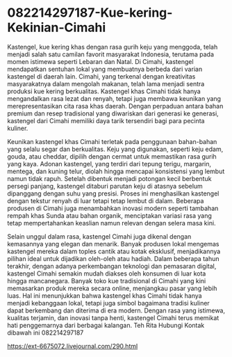 # 082214297187-Kue-kering-Kekinian-Cimahi
Kastengel, kue kering khas dengan rasa gurih keju yang menggoda, telah menjadi salah satu camilan favorit masyarakat Indonesia, terutama pada momen istimewa seperti Lebaran dan Natal. Di Cimahi, kastengel mendapatkan sentuhan lokal yang membuatnya berbeda dari varian kastengel di daerah lain. Cimahi, yang terkenal dengan kreativitas masyarakatnya dalam mengolah makanan, telah lama menjadi sentra produksi kue kering berkualitas. Kastengel khas Cimahi tidak hanya mengandalkan rasa lezat dan renyah, tetapi juga membawa keunikan yang merepresentasikan cita rasa khas daerah. Dengan perpaduan antara bahan premium dan resep tradisional yang diwariskan dari generasi ke generasi, kastengel dari Cimahi memiliki daya tarik tersendiri bagi para pecinta kuliner.

Keunikan kastengel khas Cimahi terletak pada penggunaan bahan-bahan yang selalu segar dan berkualitas. Keju yang digunakan, seperti keju edam, gouda, atau cheddar, dipilih dengan cermat untuk memastikan rasa gurih yang kaya. Adonan kastengel, yang terdiri dari tepung terigu, margarin, mentega, dan kuning telur, diolah hingga mencapai konsistensi yang lembut namun tidak rapuh. Setelah dibentuk menjadi potongan kecil berbentuk persegi panjang, kastengel ditaburi parutan keju di atasnya sebelum dipanggang dengan suhu yang presisi. Proses ini menghasilkan kastengel dengan tekstur renyah di luar tetapi tetap lembut di dalam. Beberapa produsen di Cimahi juga menambahkan inovasi modern seperti tambahan rempah khas Sunda atau bahan organik, menciptakan variasi rasa yang tetap mempertahankan keaslian namun relevan dengan selera masa kini.

Selain unggul dalam rasa, kastengel Cimahi juga dikenal dengan kemasannya yang elegan dan menarik. Banyak produsen lokal mengemas kastengel mereka dalam toples cantik atau kotak eksklusif, menjadikannya pilihan ideal untuk dijadikan oleh-oleh atau hadiah. Dalam beberapa tahun terakhir, dengan adanya perkembangan teknologi dan pemasaran digital, kastengel Cimahi semakin mudah diakses oleh konsumen di luar kota hingga mancanegara. Banyak toko kue tradisional di Cimahi yang kini memasarkan produk mereka secara online, menjangkau pasar yang lebih luas. Hal ini menunjukkan bahwa kastengel khas Cimahi tidak hanya menjadi kebanggaan lokal, tetapi juga simbol bagaimana tradisi kuliner dapat berkembang dan diterima di era modern. Dengan rasa yang istimewa, kualitas terjamin, dan inovasi tanpa henti, kastengel Cimahi terus memikat hati penggemarnya dari berbagai kalangan.
Teh Rita
Hubungi Kontak dibawah ini
082214297187

 https://ext-6675072.livejournal.com/290.html

